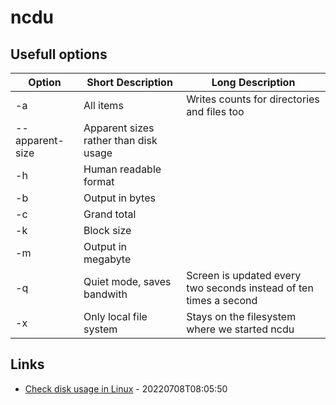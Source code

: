 # ncdu

## Usefull options

| Option | Short Description | Long Description |
| --- | --- | --- |
| -a | All items | Writes counts for directories and files too |
| --apparent-size | Apparent sizes rather than disk usage | |
| -h | Human readable format | |
| -b | Output in bytes | |
| -c | Grand total | |
| -k | Block size | |
| -m | Output in megabyte | |
| -q | Quiet mode, saves bandwith | Screen is updated every two seconds instead of ten times a second |
|-x | Only local file system | Stays on the filesystem where we started ncdu |

## Links

* [Check disk usage in Linux](https://opensource.com/article/22/7/check-disk-usage-linux) - 20220708T08:05:50

